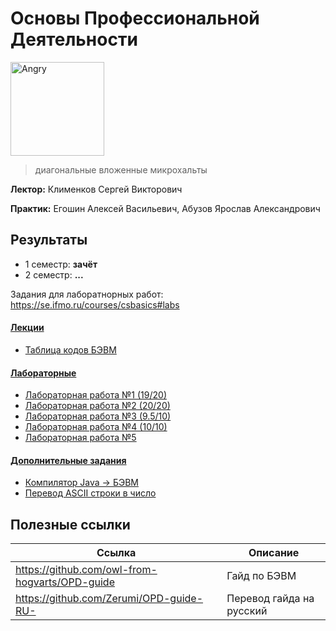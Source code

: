 # Основы Профессиональной Деятельности

<img alt="Angry" src="https://github.com/maxbarsukov/itmo/blob/master/.docs/angry2.gif" height="150">

> диагональные вложенные микрохальты

**Лектор:** Клименков Сергей Викторович

**Практик:** Егошин Алексей Васильевич, Абузов Ярослав Александрович

## Результаты

- 1 семестр: **зачёт**
- 2 семестр: **...**

Задания для лаборатнорных работ: https://se.ifmo.ru/courses/csbasics#labs

#### [Лекции](./%D0%BB%D0%B5%D0%BA%D1%86%D0%B8%D0%B8)
- [Таблица кодов БЭВМ](./%D0%BB%D0%B5%D0%BA%D1%86%D0%B8%D0%B8/%D0%A2%D0%B0%D0%B1%D0%BB%D0%B8%D1%86%D0%B0%20%D0%BA%D0%BE%D0%B4%D0%BE%D0%B2%20%D0%91%D0%AD%D0%92%D0%9C.pdf)

#### [Лабораторные](./%D0%BB%D0%B0%D0%B1%D0%BE%D1%80%D0%B0%D1%82%D0%BE%D1%80%D0%BD%D1%8B%D0%B5)

- [Лабораторная работа №1 (19/20)](./%D0%BB%D0%B0%D0%B1%D0%BE%D1%80%D0%B0%D1%82%D0%BE%D1%80%D0%BD%D1%8B%D0%B5/lab1)
- [Лабораторная работа №2 (20/20)](./%D0%BB%D0%B0%D0%B1%D0%BE%D1%80%D0%B0%D1%82%D0%BE%D1%80%D0%BD%D1%8B%D0%B5/lab2)
- [Лабораторная работа №3 (9.5/10)](./%D0%BB%D0%B0%D0%B1%D0%BE%D1%80%D0%B0%D1%82%D0%BE%D1%80%D0%BD%D1%8B%D0%B5/lab3)
- [Лабораторная работа №4 (10/10)](./%D0%BB%D0%B0%D0%B1%D0%BE%D1%80%D0%B0%D1%82%D0%BE%D1%80%D0%BD%D1%8B%D0%B5/lab4)
- [Лабораторная работа №5](./%D0%BB%D0%B0%D0%B1%D0%BE%D1%80%D0%B0%D1%82%D0%BE%D1%80%D0%BD%D1%8B%D0%B5/lab5)

#### [Дополнительные задания](./%D0%B4%D0%BE%D0%BF)

- [Компилятор Java → БЭВМ](https://github.com/itmo-corp/jbevm)
- [Перевод ASCII строки в число](./%D0%B4%D0%BE%D0%BF/%D0%BF%D0%B5%D1%80%D0%B5%D0%B2%D0%BE%D0%B4%20%D1%81%D1%82%D1%80%D0%BE%D0%BA%D0%B8%20%D0%B2%20%D1%87%D0%B8%D1%81%D0%BB%D0%BE.basm_mod)


## Полезные ссылки

| Ссылка | Описание |
| --- | --- |
| https://github.com/owl-from-hogvarts/OPD-guide | Гайд по БЭВМ |
| https://github.com/Zerumi/OPD-guide-RU- | Перевод гайда на русский |
